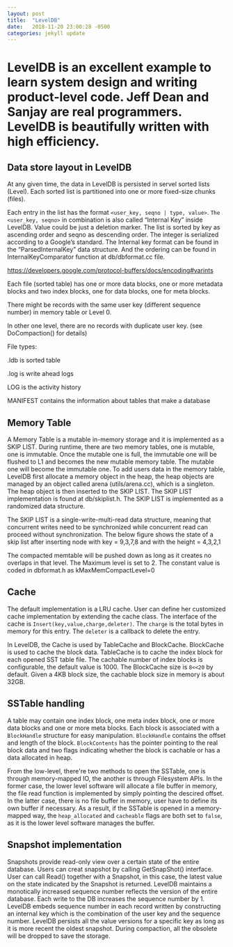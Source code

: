 ```yaml
---
layout: post
title:  "LevelDB"
date:   2018-11-20 23:00:28 -0500
categories: jekyll update
---
```


# LevelDB is an excellent example to learn system design and writing product-level code. Jeff Dean and Sanjay are real programmers. LevelDB is beautifully written with high efficiency.

## Data store layout in LevelDB

At any given time, the data in LevelDB is persisted in servel sorted lists (Level). Each sorted list is partitioned into one or more fixed-size chunks (files). 

Each entry in the list has the format `<user_key, seqno | type, value>`. `The <user_key, seqno>` in combination is also called “Internal Key” inside LevelDB. Value could be just a deletion marker. The list is sorted by key as ascending order and seqno as descending order.  The integer is serialized according to a Google’s standard. The Internal key format can be found in the “ParsedInternalKey” data structure. And the ordering can be found in InternalKeyComparator function at db/dbformat.cc file.

https://developers.google.com/protocol-buffers/docs/encoding#varints

Each file (sorted table) has one or more data blocks, one or more metadata blocks and two index blocks, one for data blocks, one for meta blocks.

There might be records with the same user key (different sequence number) in memory table or Level 0.

In other one level, there are no records with duplicate user key. (see DoCompaction() for details)


File types:

.ldb is sorted table

.log is write ahead logs

LOG is the activity history

MANIFEST contains the information about tables that make a database

## Memory Table

A Memory Table is a mutable in-memory storage and it is implemented as a SKIP LIST. During runtime, there are two memory tables, one is mutable, one is immutable. Once the mutable one is full, the immutable one will be flushed to L1 and becomes the new mutable memory table. The mutable one will become the immutable one. To add users data in the memory table, LevelDB first allocate a memory object in the heap, the heap objects are managed by an object called arena (utils/arena.cc), which is a singleton. The heap object is then inserted to the SKIP LIST. The SKIP LIST implementation is found at db/skiplist.h. The SKIP LIST is implemented as a randomized data structure. 

The SKIP LIST is a single-write-multi-read data structure, meaning that concurrent writes need to be synchronized while concurrent read can proceed without synchronization. The below figure shows the state of a skip list after inserting node with key = 9,3,7,8 and with the height = 4,3,2,1

The compacted memtable will be pushed down as long as it creates no overlaps in that level. The Maximum level is set to 2.  The constant value is coded in dbformat.h as kMaxMemCompactLevel=0


## Cache

The default implementation is a LRU cache. User can define her customized cache implementation by extending the cache class. The interface of the cache is `Insert(key,value,charge,deleter)`. The `charge` is the total bytes in memory for this entry. The `deleter` is a callback to delete the entry. 

In LevelDB, the Cache is used by TableCache and BlockCache. BlockCache is used to cache the block data. TableCache is to cache the index block for each opened SST table file. The cachable number of index blocks is configurable, the default value is 1000. The BlockCache size is `8<<20` by default. Given a 4KB block size, the cachable block size in memory is about 32GB. 


## SSTable handling

A table may contain one index block, one meta index block, one or more data blocks and one or more meta blocks. Each block is associated with a `BlockHandle` structure for easy manipulation. `BlockHandle` contains the offset and length of the block. `BlockContents` has the pointer pointing to the real block data and two flags indicating whether the block is cachable or has a data allocated in heap. 

From the low-level, there're two methods to open the SSTable, one is through memory-mapped IO, the another is through Filesystem APIs. In the former case, the lower level software will allocate a file buffer in memory, the file read function is implemented by simply pointing the descired offset. In the latter case, there is no file buffer in memory, user have to define its own buffer if necessary. As a result, if the SSTable is opened in a memory-mapped way, the `heap_allocated` and `cacheable` flags are both set to `false`, as it is the lower level software manages the buffer. 

## Snapshot implementation

Snapshots provide read-only view over a certain state of the entire database. Users can creat snapshot by calling GetSnapShot() interface. User can call Read() together with a Snapshot, in this case, the latest value on the state indicated by the Snapshot is returned. LevelDB maintains a monotically increased sequence number reflects the version of the entire database. Each write to the DB increases the sequence number by 1. LevelDB embeds sequence number in each record written by constructing an internal key which is the combination of the user key and the sequence number. LevelDB persists all the value versions for a specific key as long as it is more recent the oldest snapshot. During compaction, all the obsolete will be dropped to save the storage.   
